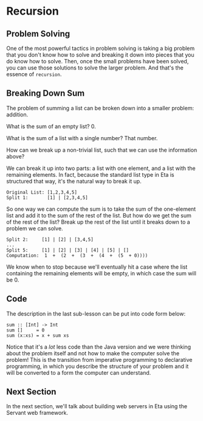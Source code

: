 # Recursion

## Problem Solving

One of the most powerful tactics in problem solving is taking a big problem that you don't know how to solve and breaking it down into pieces that you do know how to solve. Then, once the small problems have been solved, you can use those solutions to solve the larger problem. And that's the essence of `recursion`.

## Breaking Down Sum

The problem of summing a list can be broken down into a smaller problem: addition.

What is the sum of an empty list? 0.

What is the sum of a list with a single number? That number.

How can we break up a non-trivial list, such that we can use the information above?

We can break it up into two parts: a list with one element, and a list with the remaining elements. In fact, because the standard list type in Eta is structured that way, it's the natural way to break it up.



```
Original List: [1,2,3,4,5]
Split 1:       [1] | [2,3,4,5]
```

So one way we can compute the sum is to take the sum of the one-element list and add it
to the sum of the rest of the list. But how do we get the sum of the rest of the list?
Break up the rest of the list until it breaks down to a problem we can solve.



```
Split 2:     [1] | [2] | [3,4,5]
...
Split 5:     [1] | [2] | [3] | [4] | [5] | []
Computation:  1  +  (2  +  (3  +  (4  +  (5  + 0))))
```

We know when to stop because we'll eventually hit a case where the list containing the remaining elements will be empty, in which case the sum will be 0.

## Code

The description in the last sub-lesson can be put into code form below:



```eta
sum :: [Int] -> Int
sum []     = 0
sum (x:xs) = x + sum xs
```

Notice that it's a *lot* less code than the Java version and we were thinking about the problem itself and not how to make the computer solve the problem! This is the transition from imperative programming to declarative programming, in which you describe the structure of your problem and it will be converted to a form the computer can understand.

## Next Section

In the next section, we'll talk about building web servers in Eta using the Servant web framework.
